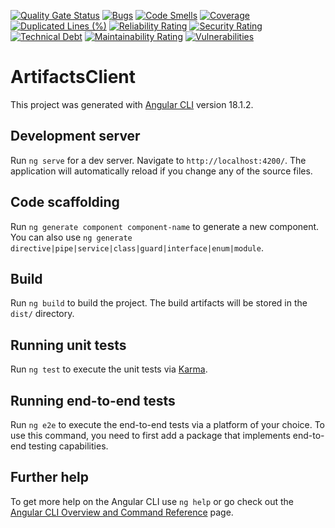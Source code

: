[![Quality Gate Status](https://sonarcloud.io/api/project_badges/measure?project=stephenspark_artifacts-client&metric=alert_status)](https://sonarcloud.io/summary/new_code?id=stephenspark_artifacts-client)
[![Bugs](https://sonarcloud.io/api/project_badges/measure?project=stephenspark_artifacts-client&metric=bugs)](https://sonarcloud.io/summary/new_code?id=stephenspark_artifacts-client)
[![Code Smells](https://sonarcloud.io/api/project_badges/measure?project=stephenspark_artifacts-client&metric=code_smells)](https://sonarcloud.io/summary/new_code?id=stephenspark_artifacts-client)
[![Coverage](https://sonarcloud.io/api/project_badges/measure?project=stephenspark_artifacts-client&metric=coverage)](https://sonarcloud.io/summary/new_code?id=stephenspark_artifacts-client)
[![Duplicated Lines (%)](https://sonarcloud.io/api/project_badges/measure?project=stephenspark_artifacts-client&metric=duplicated_lines_density)](https://sonarcloud.io/summary/new_code?id=stephenspark_artifacts-client)
[![Reliability Rating](https://sonarcloud.io/api/project_badges/measure?project=stephenspark_artifacts-client&metric=reliability_rating)](https://sonarcloud.io/summary/new_code?id=stephenspark_artifacts-client)
[![Security Rating](https://sonarcloud.io/api/project_badges/measure?project=stephenspark_artifacts-client&metric=security_rating)](https://sonarcloud.io/summary/new_code?id=stephenspark_artifacts-client)
[![Technical Debt](https://sonarcloud.io/api/project_badges/measure?project=stephenspark_artifacts-client&metric=sqale_index)](https://sonarcloud.io/summary/new_code?id=stephenspark_artifacts-client)
[![Maintainability Rating](https://sonarcloud.io/api/project_badges/measure?project=stephenspark_artifacts-client&metric=sqale_rating)](https://sonarcloud.io/summary/new_code?id=stephenspark_artifacts-client)
[![Vulnerabilities](https://sonarcloud.io/api/project_badges/measure?project=stephenspark_artifacts-client&metric=vulnerabilities)](https://sonarcloud.io/summary/new_code?id=stephenspark_artifacts-client)

# ArtifactsClient

This project was generated with [Angular CLI](https://github.com/angular/angular-cli) version 18.1.2.

## Development server

Run `ng serve` for a dev server. Navigate to `http://localhost:4200/`. The application will automatically reload if you change any of the source files.

## Code scaffolding

Run `ng generate component component-name` to generate a new component. You can also use `ng generate directive|pipe|service|class|guard|interface|enum|module`.

## Build

Run `ng build` to build the project. The build artifacts will be stored in the `dist/` directory.

## Running unit tests

Run `ng test` to execute the unit tests via [Karma](https://karma-runner.github.io).

## Running end-to-end tests

Run `ng e2e` to execute the end-to-end tests via a platform of your choice. To use this command, you need to first add a package that implements end-to-end testing capabilities.

## Further help

To get more help on the Angular CLI use `ng help` or go check out the [Angular CLI Overview and Command Reference](https://angular.dev/tools/cli) page.
